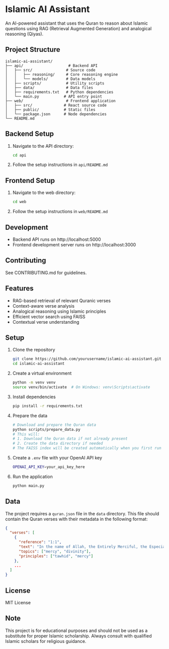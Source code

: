 # Islamic AI Assistant

An AI-powered assistant that uses the Quran to reason about Islamic questions using RAG (Retrieval Augmented Generation) and analogical reasoning (Qiyas).

## Project Structure
```
islamic-ai-assistant/
├── api/                    # Backend API
│   ├── src/               # Source code
│   │   ├── reasoning/     # Core reasoning engine
│   │   └── models/        # Data models
│   ├── scripts/           # Utility scripts
│   ├── data/              # Data files
│   ├── requirements.txt   # Python dependencies
│   └── main.py           # API entry point
├── web/                   # Frontend application
│   ├── src/              # React source code
│   ├── public/           # Static files
│   └── package.json      # Node dependencies
└── README.md
```

## Backend Setup
1. Navigate to the API directory:
   ```bash
   cd api
   ```

2. Follow the setup instructions in `api/README.md`

## Frontend Setup
1. Navigate to the web directory:
   ```bash
   cd web
   ```

2. Follow the setup instructions in `web/README.md`

## Development
- Backend API runs on http://localhost:5000
- Frontend development server runs on http://localhost:3000

## Contributing
See CONTRIBUTING.md for guidelines.

## Features
- RAG-based retrieval of relevant Quranic verses
- Context-aware verse analysis
- Analogical reasoning using Islamic principles
- Efficient vector search using FAISS
- Contextual verse understanding

## Setup
1. Clone the repository
   ```bash
   git clone https://github.com/yourusername/islamic-ai-assistant.git
   cd islamic-ai-assistant
   ```

2. Create a virtual environment
   ```bash
   python -m venv venv
   source venv/bin/activate  # On Windows: venv\Scripts\activate
   ```

3. Install dependencies
   ```bash
   pip install -r requirements.txt
   ```

4. Prepare the data
   ```bash
   # Download and prepare the Quran data
   python scripts/prepare_data.py
   # This will:
   # 1. Download the Quran data if not already present
   # 2. Create the data directory if needed
   # The FAISS index will be created automatically when you first run the application
   ```

5. Create a `.env` file with your OpenAI API key
   ```bash
   OPENAI_API_KEY=your_api_key_here
   ```

6. Run the application
   ```bash
   python main.py
   ```

## Data
The project requires a `quran.json` file in the `data` directory. This file should contain the Quran verses with their metadata in the following format:
```json
{
  "verses": [
    {
      "reference": "1:1",
      "text": "In the name of Allah, the Entirely Merciful, the Especially Merciful",
      "topics": ["mercy", "divinity"],
      "principles": ["tawhid", "mercy"]
    },
    ...
  ]
}
```

## License
MIT License

## Note
This project is for educational purposes and should not be used as a substitute for proper Islamic scholarship. Always consult with qualified Islamic scholars for religious guidance.